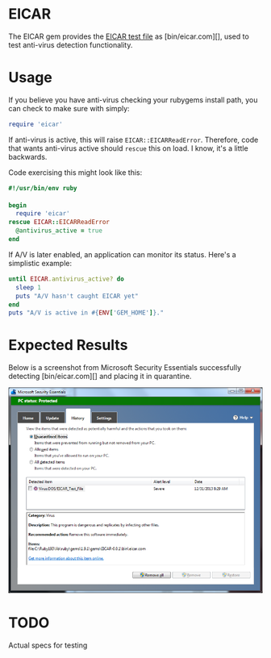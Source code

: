 EICAR
=====

The EICAR gem provides the [EICAR test
file](https://en.wikipedia.org/wiki/EICAR_test_file) as
[bin/eicar.com][],
used to test anti-virus detection functionality.

Usage
=====

If you believe you have anti-virus checking your rubygems install path,
you can check to make sure with simply:

````ruby
require 'eicar'
````

If anti-virus is active, this will raise `EICAR::EICARReadError`.
Therefore, code that wants anti-virus active should `rescue` this on
load. I know, it's a little backwards.

Code exercising this might look like this:

````ruby
#!/usr/bin/env ruby

begin
  require 'eicar'
rescue EICAR::EICARReadError
  @antivirus_active = true
end
````

If A/V is later enabled, an application can monitor its status. Here's a
simplistic example:

````ruby
until EICAR.antivirus_active? do
  sleep 1
  puts "A/V hasn't caught EICAR yet"
end
puts "A/V is active in #{ENV['GEM_HOME']}."
````

Expected Results
================

Below is a screenshot from Microsoft Security Essentials successfully
detecting [bin/eicar.com][] and placing it in quarantine.

![MSE Screenshot](images/eicar-success-mse.png)

TODO
====

Actual specs for testing

